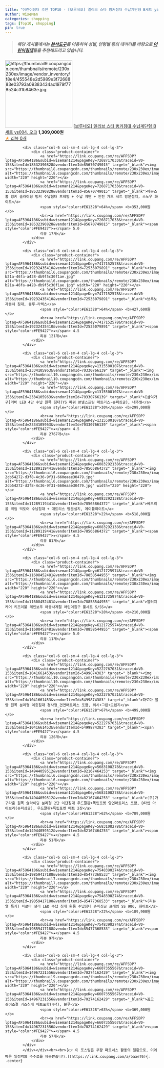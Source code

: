 ```yaml
---
title: "어린이침대 추천 TOP10 - [보루네오] 엘리브 스타 벙커침대 수납계단형 B세트 ys004, 오크"
author: WiseMan
categories: shopping
tags: [Top10, shopping]
pin: true
---
```


> ##### 해당 게시물에서는 [**분석도구**](https://itemscout.io/)를 이용하여 **성별**, **연령별** 등의 데이터를 바탕으로 [**어린이침대**](https://link.coupang.com/a/baae76)들을 추천해드리고 있습니다.
<div class="container"><div class="row">
            <div class="col-6 col-sm-4 col-lg-4 col-lg-3">
                <div class="product-container">
                    <a href="https://link.coupang.com/re/AFFSDP?lptag=AF5964186&subid=wiseman1214&pageKey=1361258548&traceid=V0-153&itemId=2392587059&vendorItemId=70387865595" target="_blank"><img src="https://thumbnail9.coupangcdn.com/thumbnails/remote/230x230ex/image/vendor_inventory/f8e4/455548e2d5989e3f7268883e03793a09383434ac1979f778524c31b8463e.jpg" alt="https://thumbnail9.coupangcdn.com/thumbnails/remote/230x230ex/image/vendor_inventory/f8e4/455548e2d5989e3f7268883e03793a09383434ac1979f778524c31b8463e.jpg" width="220" height="220"></a>
                    <a href="https://link.coupang.com/re/AFFSDP?lptag=AF5964186&subid=wiseman1214&pageKey=1361258548&traceid=V0-153&itemId=2392587059&vendorItemId=70387865595" target="_blank">[보루네오] 엘리브 스타 벙커침대 수납계단형 B세트 ys004, 오크</a>
                    <span style="color:#E61328"></span> <b>1,309,000원</b>
                    <br><a href="https://link.coupang.com/re/AFFSDP?lptag=AF5964186&subid=wiseman1214&pageKey=1361258548&traceid=V0-153&itemId=2392587059&vendorItemId=70387865595" target="_blank"><span style="color:#FE9427">★</span> 
                    리뷰 0개</a>
                </div>
            </div>
            
            <div class="col-6 col-sm-4 col-lg-4 col-lg-3">
                <div class="product-container">
                    <a href="https://link.coupang.com/re/AFFSDP?lptag=AF5964186&subid=wiseman1214&pageKey=7268717033&traceid=V0-153&itemId=18532390828&vendorItemId=85670749015" target="_blank"><img src="https://thumbnail8.coupangcdn.com/thumbnails/remote/230x230ex/image/rs_quotation_api/cthh2bpt/750c8efcf1584020853c149eb32b80cd.jpg" alt="https://thumbnail8.coupangcdn.com/thumbnails/remote/230x230ex/image/rs_quotation_api/cthh2bpt/750c8efcf1584020853c149eb32b80cd.jpg" width="220" height="220"></a>
                    <a href="https://link.coupang.com/re/AFFSDP?lptag=AF5964186&subid=wiseman1214&pageKey=7268717033&traceid=V0-153&itemId=18532390828&vendorItemId=85670749015" target="_blank">에몬스홈 잉키 슬라이딩 벙커 수납침대 프레임 + 수납 계단 + 안전 가드 세트 방문설치, 스노우 화이트</a>
                    <span style="color:#E61328">64%</span> <b>353,000원</b>
                    <br><a href="https://link.coupang.com/re/AFFSDP?lptag=AF5964186&subid=wiseman1214&pageKey=7268717033&traceid=V0-153&itemId=18532390828&vendorItemId=85670749015" target="_blank"><span style="color:#FE9427">★</span> 5.0
                    리뷰 17개</a>
                </div>
            </div>
            
            <div class="col-6 col-sm-4 col-lg-4 col-lg-3">
                <div class="product-container">
                    <a href="https://link.coupang.com/re/AFFSDP?lptag=AF5964186&subid=wiseman1214&pageKey=7417152578&traceid=V0-153&itemId=19232435410&vendorItemId=72535079891" target="_blank"><img src="https://thumbnail6.coupangcdn.com/thumbnails/remote/230x230ex/image/vendor_inventory/images/2018/11/28/13/4/92f15c97-b21a-46fa-a428-db9f5c30f1ae.jpg" alt="https://thumbnail6.coupangcdn.com/thumbnails/remote/230x230ex/image/vendor_inventory/images/2018/11/28/13/4/92f15c97-b21a-46fa-a428-db9f5c30f1ae.jpg" width="220" height="220"></a>
                    <a href="https://link.coupang.com/re/AFFSDP?lptag=AF5964186&subid=wiseman1214&pageKey=7417152578&traceid=V0-153&itemId=19232435410&vendorItemId=72535079891" target="_blank">브루노 자동차 침대, 블루-라텍스</a>
                    <span style="color:#E61328">64%</span> <b>427,600원</b>
                    <br><a href="https://link.coupang.com/re/AFFSDP?lptag=AF5964186&subid=wiseman1214&pageKey=7417152578&traceid=V0-153&itemId=19232435410&vendorItemId=72535079891" target="_blank"><span style="color:#FE9427">★</span> 4.5
                    리뷰 121개</a>
                </div>
            </div>
            
            <div class="col-6 col-sm-4 col-lg-4 col-lg-3">
                <div class="product-container">
                    <a href="https://link.coupang.com/re/AFFSDP?lptag=AF5964186&subid=wiseman1214&pageKey=1315500107&traceid=V0-153&itemId=2334105963&vendorItemId=70330766139" target="_blank"><img src="https://thumbnail10.coupangcdn.com/thumbnails/remote/230x230ex/image/vendor_inventory/5157/c177bbc7f02ec37bab48c2ab66d1a30e07d26f545f9d707596a16537bc6c.jpg" alt="https://thumbnail10.coupangcdn.com/thumbnails/remote/230x230ex/image/vendor_inventory/5157/c177bbc7f02ec37bab48c2ab66d1a30e07d26f545f9d707596a16537bc6c.jpg" width="220" height="220"></a>
                    <a href="https://link.coupang.com/re/AFFSDP?lptag=AF5964186&subid=wiseman1214&pageKey=1315500107&traceid=V0-153&itemId=2334105963&vendorItemId=70330766139" target="_blank">[삼익가구]러버 LED 4단 수납 원목 침대(YS 파워 본넬스프링 매트리스-슈퍼싱글), 내추럴</a>
                    <span style="color:#E61328">30%</span> <b>299,000원</b>
                    <br><a href="https://link.coupang.com/re/AFFSDP?lptag=AF5964186&subid=wiseman1214&pageKey=1315500107&traceid=V0-153&itemId=2334105963&vendorItemId=70330766139" target="_blank"><span style="color:#FE9427">★</span> 4.5
                    리뷰 2767개</a>
                </div>
            </div>
            
            <div class="col-6 col-sm-4 col-lg-4 col-lg-3">
                <div class="product-container">
                    <a href="https://link.coupang.com/re/AFFSDP?lptag=AF5964186&subid=wiseman1214&pageKey=6083292138&traceid=V0-153&itemId=11289119441&vendorItemId=78565864372" target="_blank"><img src="https://thumbnail6.coupangcdn.com/thumbnails/remote/230x230ex/image/retail/images/1154925294520571-2cb54272-d3f8-4c36-9f31-660eaae30479.jpg" alt="https://thumbnail6.coupangcdn.com/thumbnails/remote/230x230ex/image/retail/images/1154925294520571-2cb54272-d3f8-4c36-9f31-660eaae30479.jpg" width="220" height="220"></a>
                    <a href="https://link.coupang.com/re/AFFSDP?lptag=AF5964186&subid=wiseman1214&pageKey=6083292138&traceid=V0-153&itemId=11289119441&vendorItemId=78565864372" target="_blank">베드리움 빅업 빅도어 수납침대 + 매트리스 방문설치, 메이플화이트</a>
                    <span style="color:#E61328">22%</span> <b>518,000원</b>
                    <br><a href="https://link.coupang.com/re/AFFSDP?lptag=AF5964186&subid=wiseman1214&pageKey=6083292138&traceid=V0-153&itemId=11289119441&vendorItemId=78565864372" target="_blank"><span style="color:#FE9427">★</span> 4.5
                    리뷰 81개</a>
                </div>
            </div>
            
            <div class="col-6 col-sm-4 col-lg-4 col-lg-3">
                <div class="product-container">
                    <a href="https://link.coupang.com/re/AFFSDP?lptag=AF5964186&subid=wiseman1214&pageKey=6121725974&traceid=V0-153&itemId=11608452481&vendorItemId=78858544955" target="_blank"><img src="https://thumbnail6.coupangcdn.com/thumbnails/remote/230x230ex/image/vendor_inventory/23dc/8d007c2d24f3670d0d45f67636e77000c7efbde7d0b5d71f045a0df8141b.jpg" alt="https://thumbnail6.coupangcdn.com/thumbnails/remote/230x230ex/image/vendor_inventory/23dc/8d007c2d24f3670d0d45f67636e77000c7efbde7d0b5d71f045a0df8141b.jpg" width="220" height="220"></a>
                    <a href="https://link.coupang.com/re/AFFSDP?lptag=AF5964186&subid=wiseman1214&pageKey=6121725974&traceid=V0-153&itemId=11608452481&vendorItemId=78858544955" target="_blank">알러지케어 키즈이불 레인보우 아동사계절 어린이침구 풀세트 S/SS</a>
                    <span style="color:#E61328">28%</span> <b>210,000원</b>
                    <br><a href="https://link.coupang.com/re/AFFSDP?lptag=AF5964186&subid=wiseman1214&pageKey=6121725974&traceid=V0-153&itemId=11608452481&vendorItemId=78858544955" target="_blank"><span style="color:#FE9427">★</span> 5.0
                    리뷰 11개</a>
                </div>
            </div>
            
            <div class="col-6 col-sm-4 col-lg-4 col-lg-3">
                <div class="product-container">
                    <a href="https://link.coupang.com/re/AFFSDP?lptag=AF5964186&subid=wiseman1214&pageKey=5222767031&traceid=V0-153&itemId=1041661453&vendorItemId=5499874383" target="_blank"><img src="https://thumbnail10.coupangcdn.com/thumbnails/remote/230x230ex/image/vendor_inventory/574c/a25331903c735be44c4ecf0bf8a664cd730deabb9e2fe1f6fadb49480d9c.jpg" alt="https://thumbnail10.coupangcdn.com/thumbnails/remote/230x230ex/image/vendor_inventory/574c/a25331903c735be44c4ecf0bf8a664cd730deabb9e2fe1f6fadb49480d9c.jpg" width="220" height="220"></a>
                    <a href="https://link.coupang.com/re/AFFSDP?lptag=AF5964186&subid=wiseman1214&pageKey=5222767031&traceid=V0-153&itemId=1041661453&vendorItemId=5499874383" target="_blank">파로마 블랑 원목 분리형 이층침대 경사형_견면매트리스 포함, 워시+그린+오렌지</a>
                    <span style="color:#E61328">67%</span> <b>499,000원</b>
                    <br><a href="https://link.coupang.com/re/AFFSDP?lptag=AF5964186&subid=wiseman1214&pageKey=5222767031&traceid=V0-153&itemId=1041661453&vendorItemId=5499874383" target="_blank"><span style="color:#FE9427">★</span> 4.5
                    리뷰 126개</a>
                </div>
            </div>
            
            <div class="col-6 col-sm-4 col-lg-4 col-lg-3">
                <div class="product-container">
                    <a href="https://link.coupang.com/re/AFFSDP?lptag=AF5964186&subid=wiseman1214&pageKey=5683108278&traceid=V0-153&itemId=14944059512&vendorItemId=82167464253" target="_blank"><img src="https://thumbnail6.coupangcdn.com/thumbnails/remote/230x230ex/image/vendor_inventory/8f6b/67d8747cb16e2583e169719ca36baf0e88275521bdbff937588b1e6eb1a2.jpg" alt="https://thumbnail6.coupangcdn.com/thumbnails/remote/230x230ex/image/vendor_inventory/8f6b/67d8747cb16e2583e169719ca36baf0e88275521bdbff937588b1e6eb1a2.jpg" width="220" height="220"></a>
                    <a href="https://link.coupang.com/re/AFFSDP?lptag=AF5964186&subid=wiseman1214&pageKey=5683108278&traceid=V0-153&itemId=14944059512&vendorItemId=82167464253" target="_blank">(주)가구타운 원목 슬라이딩 분리형 2단 이단침대 우드깔판+독립포켓 양면매트리스 포함, B타입 아이보리(슈퍼싱글), 우드깔판+독립포켓 매트 2장</a>
                    <span style="color:#E61328">62%</span> <b>789,000원</b>
                    <br><a href="https://link.coupang.com/re/AFFSDP?lptag=AF5964186&subid=wiseman1214&pageKey=5683108278&traceid=V0-153&itemId=14944059512&vendorItemId=82167464253" target="_blank"><span style="color:#FE9427">★</span> 4.5
                    리뷰 51개</a>
                </div>
            </div>
            
            <div class="col-6 col-sm-4 col-lg-4 col-lg-3">
                <div class="product-container">
                    <a href="https://link.coupang.com/re/AFFSDP?lptag=AF5964186&subid=wiseman1214&pageKey=7548390274&traceid=V0-153&itemId=19859417188&vendorItemId=85477368533" target="_blank"><img src="https://thumbnail7.coupangcdn.com/thumbnails/remote/230x230ex/image/vendor_inventory/95b4/9a1d927e48020b030f28bbe1a2b604e2d34de51a7dae9e42d33f80d6bf27.jpg" alt="https://thumbnail7.coupangcdn.com/thumbnails/remote/230x230ex/image/vendor_inventory/95b4/9a1d927e48020b030f28bbe1a2b604e2d34de51a7dae9e42d33f80d6bf27.jpg" width="220" height="220"></a>
                    <a href="https://link.coupang.com/re/AFFSDP?lptag=AF5964186&subid=wiseman1214&pageKey=7548390274&traceid=V0-153&itemId=19859417188&vendorItemId=85477368533" target="_blank">(리뉴얼 특가) 파로마 샐리 LED 수납 침대 원룸 수납침대 슈퍼싱글 프레임 SS 906, 화이트</a>
                    <span style="color:#E61328">22%</span> <b>189,900원</b>
                    <br><a href="https://link.coupang.com/re/AFFSDP?lptag=AF5964186&subid=wiseman1214&pageKey=7548390274&traceid=V0-153&itemId=19859417188&vendorItemId=85477368533" target="_blank"><span style="color:#FE9427">★</span> 4.5
                    리뷰 9개</a>
                </div>
            </div>
            
            <div class="col-6 col-sm-4 col-lg-4 col-lg-3">
                <div class="product-container">
                    <a href="https://link.coupang.com/re/AFFSDP?lptag=AF5964186&subid=wiseman1214&pageKey=6607355567&traceid=V0-153&itemId=14967231556&vendorItemId=70274162429" target="_blank"><img src="https://thumbnail9.coupangcdn.com/thumbnails/remote/230x230ex/image/vendor_inventory/794f/02f58f6493231ebddf32ddbd36ffb7541ccdc33a9352e24e004b289380fe.jpg" alt="https://thumbnail9.coupangcdn.com/thumbnails/remote/230x230ex/image/vendor_inventory/794f/02f58f6493231ebddf32ddbd36ffb7541ccdc33a9352e24e004b289380fe.jpg" width="220" height="220"></a>
                    <a href="https://link.coupang.com/re/AFFSDP?lptag=AF5964186&subid=wiseman1214&pageKey=6607355567&traceid=V0-153&itemId=14967231556&vendorItemId=70274162429" target="_blank">꼼므 길이조절 키즈침대 매트포함(4색), 블루</a>
                    <span style="color:#E61328">63%</span> <b>369,000원</b>
                    <br><a href="https://link.coupang.com/re/AFFSDP?lptag=AF5964186&subid=wiseman1214&pageKey=6607355567&traceid=V0-153&itemId=14967231556&vendorItemId=70274162429" target="_blank"><span style="color:#FE9427">★</span> 4.5
                    리뷰 57개</a>
                </div>
            </div>
            </div></div><br><br>[👉 이 포스팅은 쿠팡 파트너스 활동의 일환으로, 이에 따른 일정액의 수수료를 제공받습니다.](https://link.coupang.com/a/baae76){: .center}